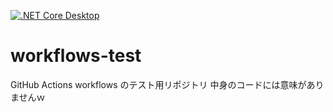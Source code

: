 [![.NET Core Desktop](https://github.com/s-kuwabara-del/workflows-test/actions/workflows/dotnet-desktop.yml/badge.svg)](https://github.com/s-kuwabara-del/workflows-test/actions/workflows/dotnet-desktop.yml)

# workflows-test

GitHub Actions workflows のテスト用リポジトリ
中身のコードには意味がありませんｗ


